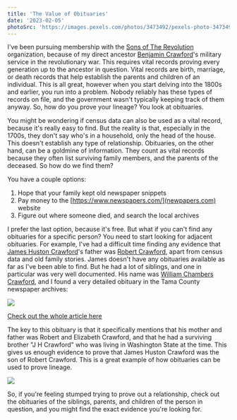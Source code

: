 ```yaml
---
title: 'The Value of Obituaries'
date: '2023-02-05'
photoSrc: 'https://images.pexels.com/photos/3473492/pexels-photo-3473492.jpeg?auto=compress&cs=tinysrgb&w=1260&h=750&dpr=2'
---
```


I've been pursuing membership with the [Sons of The Revolution](https://www.sar.org/) organization, because of my direct ancestor [Benjamin Crawford](https://www.crawfordlineage.com/person/672418b7-1163-4ad7-bcbc-83269fb9f4f4)'s military service in the revolutionary war. This requires vital records proving every generation up to the ancestor in question. Vital records are birth, marriage, or death records that help establish the parents and children of an individual. This is all great, however when you start delving into the 1800s and earlier, you run into a problem. Nobody reliably has these types of records on file, and the government wasn't typically keeping track of them anyway. So, how do you prove your lineage? You look at obituaries.

You might be wondering if census data can also be used as a vital record, because it's really easy to find. But the reality is that, especially in the 1700s, they don't say who's in a household, only the head of the house. This doesn't establish any type of relationship. Obituaries, on the other hand, can be a goldmine of information. They count as vital records because they often list surviving family members, and the parents of the deceased. So how do we find them?

You have a couple options:

1. Hope that your family kept old newspaper snippets
2. Pay money to the [https://www.newspapers.com/](newpapers.com) website
3. Figure out where someone died, and search the local archives

I prefer the last option, because it's free. But what if you can't find any obituaries for a specific person? You need to start looking for adjacent obituaries. For example, I've had a difficult time finding any evidence that [James Huston Crawford](https://www.crawfordlineage.com/person/feb49296-d16e-4487-b44d-c5b4f09e5a5d)'s father was [Robert Crawford](https://www.crawfordlineage.com/person/46b9914d-3b7a-467a-886f-1ddd35f0279b), apart from census data and old family stories. James doesn't have any obituaries available as far as I've been able to find. But he had a lot of siblings, and one in particular was very well documented. His name was [William Chambers Crawford](https://www.crawfordlineage.com/person/45ed1f17-5409-4b0e-914f-a2da85d39f78), and I found a very detailed obituary in the Tama County newspaper archives:

![](https://drive.google.com/uc?export=view&id=14-hq2RuXXPIIMdVAxqyKBaG74ayz61Kc)

[Check out the whole article here](https://tamacounty.advantage-preservation.com/viewer/?k=william%20chambers%20crawford&i=f&by=1922&bdd=1920&d=01011922-02281922&m=between&ord=k1&fn=toledo_chronicle_usa_iowa_toledo_19220216_english_1&df=1&dt=3&cid=2711)

The key to this obituary is that it specifically mentions that his mother and father was Robert and Elizabeth Crawford, and that he had a surviving brother "J H Crawford" who was living in Washington State at the time. This gives us enough evidence to prove that James Huston Crawford was the son of Robert Crawford. This is a great example of how obituaries can be used to prove lineage.

![](https://drive.google.com/uc?export=view&id=1hQfVWF9LThXr1S5BZVUvXd2eDoToqEki)

So, if you're feeling stumped trying to prove out a relationship, check out the obituaries of the siblings, parents, and children of the person in question, and you might find the exact evidence you're looking for.
